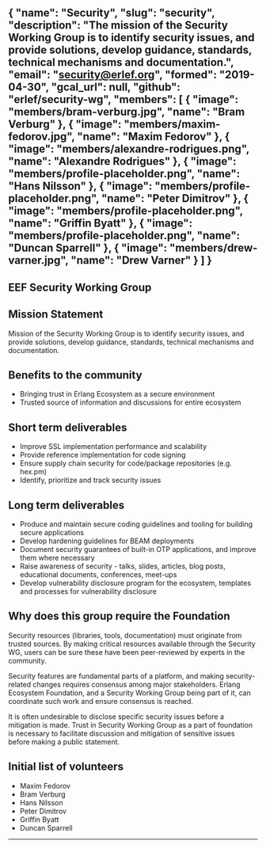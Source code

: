 {
  "name": "Security",
  "slug": "security",
  "description": "The mission of the Security Working Group is to identify security issues, and provide solutions, develop guidance, standards, technical mechanisms and documentation.",
  "email": "security@erlef.org",
  "formed": "2019-04-30",
  "gcal_url": null,
  "github": "erlef/security-wg",
  "members": [
    {
      "image": "members/bram-verburg.jpg",
      "name": "Bram Verburg"
    },
    {
      "image": "members/maxim-fedorov.jpg",
      "name": "Maxim Fedorov"
    },
    {
      "image": "members/alexandre-rodrigues.png",
      "name": "Alexandre Rodrigues"
    },
    {
      "image": "members/profile-placeholder.png",
      "name": "Hans Nilsson"
    },
    {
      "image": "members/profile-placeholder.png",
      "name": "Peter Dimitrov"
    },
    {
      "image": "members/profile-placeholder.png",
      "name": "Griffin Byatt"
    },
    {
      "image": "members/profile-placeholder.png",
      "name": "Duncan Sparrell"
    },
    {
      "image": "members/drew-varner.jpg",
      "name": "Drew Varner"
    }
  ]
}
---
EEF Security Working Group
---

## Mission Statement
Mission of the Security Working Group is to identify security issues, and provide solutions, develop guidance, standards, technical mechanisms and documentation.

## Benefits to the community
- Bringing trust in Erlang Ecosystem as a secure environment
- Trusted source of information and discussions for entire ecosystem

## Short term deliverables
 - Improve SSL implementation performance and scalability
- Provide reference implementation for code signing
- Ensure supply chain security for code/package repositories (e.g. hex.pm)
- Identify, prioritize and track security issues

## Long term deliverables
- Produce and maintain secure coding guidelines and tooling for building secure applications
- Develop hardening guidelines for BEAM deployments
- Document security guarantees of built-in OTP applications, and improve them where necessary
- Raise awareness of security - talks, slides, articles, blog posts, educational documents, conferences, meet-ups
- Develop vulnerability disclosure program for the ecosystem, templates and processes for vulnerability disclosure

## Why does this group require the Foundation
Security resources (libraries, tools, documentation) must originate from trusted sources. By making critical resources available through the Security WG, users can be sure these have been peer-reviewed by experts in the community.

Security features are fundamental parts of a platform, and making security-related changes requires consensus among major stakeholders. Erlang Ecosystem Foundation, and a Security Working Group being part of it, can coordinate such work and ensure consensus is reached.

It is often undesirable to disclose specific security issues before a mitigation is made. Trust in Security Working Group as a part of foundation is necessary to facilitate discussion and mitigation of sensitive issues before making a public statement.

## Initial list of volunteers
- Maxim Fedorov
- Bram Verburg
- Hans Nilsson
- Peter Dimitrov
- Griffin Byatt
- Duncan Sparrell

------------
